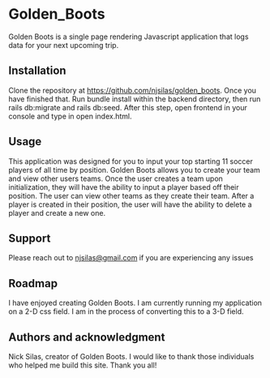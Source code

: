 # Golden_Boots


Golden Boots is a single page rendering Javascript application that logs 
data for your next upcoming trip. 

## Installation

Clone the repository at https://github.com/njsilas/golden_boots.
Once you have finished that. Run bundle install within the backend directory,
then run rails db:migrate and rails db:seed. After this step, open frontend in 
your console and type in open index.html.

## Usage
This application was designed for you to input your top starting 11 soccer players
of all time by position. Golden Boots allows you to create your team and view other
users teams. Once the user creates a team upon initialization, they will have the ability
to input a player based off their position. The user can view other teams as they create
their team. After a player is created in their position, the user will have the ability to
delete a player and create a new one. 

## Support
Please reach out to njsilas@gmail.com if you are experiencing any issues

## Roadmap
I have enjoyed creating Golden Boots. I am currently running my application on a 
2-D css field. I am in the process of converting this to a 3-D field.

 ## Authors and acknowledgment
 Nick Silas, creator of Golden Boots.
 I would like to thank those individuals who helped me build
 this site. Thank you all!


